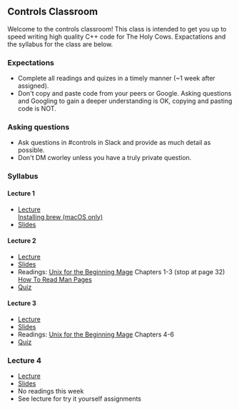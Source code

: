 ## Controls Classroom
Welcome to the controls classroom! This class is intended to get you up to speed writing high quality C++ code for The Holy Cows. Expactations and the syllabus for the class are below.

### Expectations
* Complete all readings and quizes in a timely manner (~1 week after assigned).
* Don't copy and paste code from your peers or Google. Asking questions and Googling to gain a deeper understanding is OK, copying and pasting code is NOT.


### Asking questions
* Ask questions in #controls in Slack and provide as much detail as possible.
* Don't DM cworley unless you have a truly private question.

### Syllabus
#### Lecture 1
* [Lecture](https://www.dropbox.com/s/ffacy686tyeueiu/Lecture%201.mkv?dl=0)<br>[Installing brew (macOS only)](https://www.dropbox.com/s/o0zx2zvzarvliu3/Lecture%201%20%28macOS%20addition%29.mkv?dl=0)
* [Slides](https://drive.google.com/open?id=14sS9P_2OzlcaXug1fmXTG5ahcQq5me_Xj9O8hViNcyY)

#### Lecture 2
* [Lecture](https://www.dropbox.com/s/ues90jbw4itwcop/Lecture%202.mkv?dl=0)
* [Slides](https://drive.google.com/open?id=1frRd5mT8WvX-Xm3rLWbLRtidpi7fkPg9tq_iDBH9oWg)
* Readings: [Unix for the Beginning Mage](http://unixmages.com/wp-content/uploads/2018/12/ufbm.pdf) Chapters 1-3 (stop at page 32)<br>[How To Read Man Pages](https://www.cs.mcgill.ca/~guide/help/man.html)
* [Quiz](https://forms.gle/513xd9rdPesYPVDf8)

#### Lecture 3
* [Lecture](https://www.dropbox.com/s/7cx0yyuuk9vpbdb/Lecture%203.mkv?dl=0)
* [Slides](https://docs.google.com/presentation/d/1P7uaEyvH7RRKebfM_cY7waYE12VchtwHsb_1fN4ii84/edit?usp=sharing)
* Readings: [Unix for the Beginning Mage](http://unixmages.com/wp-content/uploads/2018/12/ufbm.pdf) Chapters 4-6
* [Quiz](https://forms.gle/LExjPajPyHFdQuFM7)

### Lecture 4
* [Lecture](https://www.dropbox.com/s/ug8lp5lic3ay9oh/Lecture%204.mkv?dl=0)
* [Slides](https://docs.google.com/presentation/d/128-qDMPwSbfDOfkFa5oR9c6wVklaOMLnAcaPjuyUmE8/edit?usp=sharing)
* No readings this week
* See lecture for try it yourself assignments
